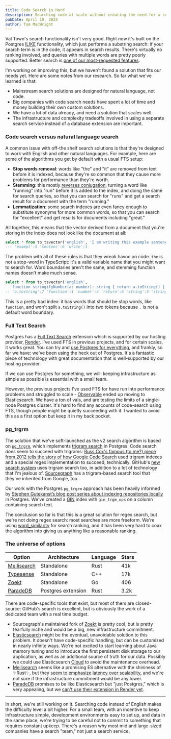 ```yaml
---
title: Code Search is Hard
description: Searching code at scale without creating the need for a search team is hard
pubDate: April 10, 2024
author: Tom MacWright
---
```


Val Town's search functionality isn't very good. Right now it's built on the Postgres [ILIKE](https://www.postgresql.org/docs/current/functions-matching.html) functionality, which just performs a substring search: if your search term is in the code, it appears in search results. There's virtually no ranking involved, and queries with multiple words are pretty poorly supported.
Better search is [one of our most-requested features](https://github.com/val-town/val-town-product/discussions/69).

I'm working on improving this, but we haven't found a solution that fits our needs yet.
Here are some notes from our research. So far what we've learned is that:

- Mainstream search solutions are designed for natural language, not code.
- Big companies with code search needs have spent a lot of time and money
  building their own custom solutions.
- We have a lot of data already, and need a solution that scales well.
- The infrastructure and complexity tradeoffs involved in using a separate
  search service instead of a database extension are important.

### Code search versus natural language search

A common issue with off-the shelf search solutions is that they're designed to work with English and other natural languages. For example, here are some of the algorithms you get by default with a usual FTS setup:

- **Stop words removal**: words like "the" and "it" are removed from text before it is indexed, because they're so common that they cause more problems for performance than they're worth.
- **Stemming**: this mostly [reverses conjugation](https://en.wikipedia.org/wiki/Grammatical_conjugation), turning a word like "running" into "run" before it is added to the index, and doing the same for search queries, so that you can search for "runs" and get a search result for a document with the term "running."
- **Lemmatization**: some search indexes are even fancy enough to substitute synonyms for more common words, so that you can search for "excellent" and get results for documents including "great."

All together, this means that the vector derived from a document that you're storing in the index does not look like the document at all:

```sql
select * from to_tsvector('english', 'I am writing this example sentence');
--- 'exampl':5 'sentenc':6 'write':3
```

The problem with all of these rules is that they wreak havoc on code. `the` is not a stop-word in TypeScript: it's a valid variable name that you might want to search for. Word boundaries aren't the same, and stemming function names doesn't make much sense.

```sql
select * from to_tsvector('english',
  'function stringifyNumber(a: number): string { return a.toString() }');
-- 'a.tostring':7 'function':1 'number':4 'return':6 'string':5 'stringifynumb':2
```

This is a pretty bad index: it has words that should be stop words, like `function`, and won't split `a.toString()` into two tokens because `.` is not a default word boundary.

### Full Text Search

Postgres has a [Full Text Search](https://www.postgresql.org/docs/current/textsearch.html) extension which is supported by our hosting provider, [Render](https://docs.render.com/postgresql-extensions). I've used FTS in previous projects, and for certain scales, it works great. You can try and [use Postgres for everything](https://www.amazingcto.com/postgres-for-everything/), and frankly, so far we have: we've been using the heck out of Postgres. It's a fantastic piece of technology with great documentation that is well-supported by our hosting provider.

If we can use Postgres for something, we will: keeping infrastructure as simple as possible is essential with a small team.

However, the previous projects I've used FTS for have run into performance problems and struggled to scale - [Observable](https://observablehq.com/) ended up
moving to Elasticsearch. We have a ton of vals, and are testing the limits of a single-node Postgres cluster. It's hard to find any accounts of code-search using FTS, though people might be quietly succeeding with it. I wanted to avoid this as a first option but keep it in my back pocket.

### pg_trgrm

The solution that we've soft-launched as the v2 search algorithm is based on [`pg_trgrm`](https://www.postgresql.org/docs/current/pgtrgm.html), which implements [trigram search](https://en.wikipedia.org/wiki/Trigram_search) in Postgres. Code search _does_ seem to succeed with trigrams: [Russ Cox's famous (to me?) piece from 2012 tells the story of how Google Code Search](https://swtch.com/~rsc/regexp/regexp4.html) used trigram indexes and a special regex implementation to succeed, technically. GitHub's [new search system](https://github.blog/2023-02-06-the-technology-behind-githubs-new-code-search/) uses trigram search too, in addition to a lot of technology that I'm jealous of. [Sourcegraph](https://github.com/sourcegraph/zoekt) has a trigram-based search tool that they've inherited from Google, too.

Our work with the Postgres `pg_trgrm` approach has been heavily informed by [Stephen Gutekanst’s blog post series about indexing repositories locally](https://devlog.hexops.com/2021/postgres-regex-search-over-10000-github-repositories/) in Postgres. We've created a [GIN](https://www.postgresql.org/docs/current/gin.html) index with `gin_trgm_ops` on a column containing search text.

The conclusion so far is that this is a great solution for regex search, but we're not doing regex search: most searches are more freeform. We're using [word_similarity](https://www.postgresql.org/docs/current/pgtrgm.html#PGTRGM-FUNCS-OPS) for search ranking, and it has been very hard to coax the algorithm into giving us anything like a reasonable ranking.

### The universe of options

| Option                                        | Architecture       | Language | Stars |
| --------------------------------------------- | ------------------ | -------- | ----- |
| [Meilisearch](https://www.meilisearch.com/)   | Standalone         | Rust     | 41k   |
| [Typesense](https://typesense.org/)           | Standalone         | C++      | 17k   |
| [Zoekt](https://github.com/sourcegraph/zoekt) | Standalone         | Go       | 406   |
| [ParadeDB](https://www.paradedb.com/)         | Postgres extension | Rust     | 3.2k  |

There are code-specific tools that exist, but most of them are closed-source: GitHub's search is excellent, but is obviously the work of a dedicated team with a real time budget.

- Sourcegraph's maintained fork of [Zoekt](https://github.com/google/zoekt) is pretty cool, but is pretty fearfully niche and would be a big, new infrastructure commitment.
- [Elasticsearch](https://github.com/elastic/elasticsearch) might be the eventual,
  unavoidable solution to this problem. It doesn't have code-specific handling, but can be
  customized in nearly infinite ways. We're not excited to start learning about Java memory
  tuning and to introduce the first persistent disk storage to our application, as well as
  an additional source of truth for our data. Possibly we could use Elasticsearch
  [Cloud](https://www.elastic.co/cloud) to avoid the maintenance overhead.
- [Meilisearch](https://github.com/meilisearch/meilisearch) seems like a promising ES alternative with the shininess of ✨Rust✨, but they [seem to emphasize latency over scalability](https://blog.meilisearch.com/meilisearch-vs-elasticsearch/), and we're not sure if the infrastructure commitment would be any lower.
- [ParadeDB](https://www.paradedb.com/) promises to be like Elasticsearch but "just Postgres," which is very appealing, but we [can't use their extension in Render yet](https://docs.render.com/postgresql-extensions).

---

In short, we're still working on it. Searching code instead of English makes the difficulty level a bit higher. For a small team, with an incentive to keep infrastructure simple, development environments easy to set up, and data in the same place, we're trying to be careful not to commit to something that requires constant upkeep. There's a reason why most mid and large-sized companies have a search "team," not just a search service.
